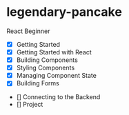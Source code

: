# legendary-pancake

React Beginner

-   [x] Getting Started
-   [x] Getting Started with React
-   [x] Building Components
-   [x] Styling Components
-   [x] Managing Component State
-   [x] Building Forms
-   [] Connecting to the Backend
-   [] Project
